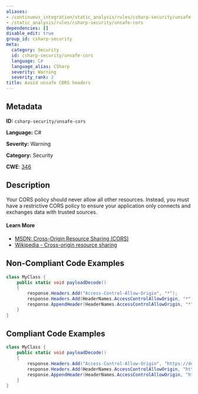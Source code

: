 ```yaml
---
aliases:
- /continuous_integration/static_analysis/rules/csharp-security/unsafe-cors
- /static_analysis/rules/csharp-security/unsafe-cors
dependencies: []
disable_edit: true
group_id: csharp-security
meta:
  category: Security
  id: csharp-security/unsafe-cors
  language: C#
  language_alias: CSharp
  severity: Warning
  severity_rank: 2
title: Avoid unsafe CORS headers
---
```

<!--  SOURCED FROM https://github.com/DataDog/datadog-static-analyzer-rule-docs -->


## Metadata
**ID:** `csharp-security/unsafe-cors`

**Language:** C#

**Severity:** Warning

**Category:** Security

**CWE**: [346](https://cwe.mitre.org/data/definitions/346.html)

## Description
Your CORS policy should never allow all other resources. Instead, you must have a restrictive CORS policy to ensure your application only connects and exchanges data with trusted sources.

#### Learn More

 - [MSDN: Cross-Origin Resource Sharing (CORS)](https://developer.mozilla.org/en-US/docs/Web/HTTP/CORS)
 - [Wikipedia - Cross-origin resource sharing](https://en.wikipedia.org/wiki/Cross-origin_resource_sharing)

## Non-Compliant Code Examples
```csharp
class MyClass {
    public static void payloadDecode()
    {
        response.Headers.Add("Access-Control-Allow-Origin", "*");
        response.Headers.Add(HeaderNames.AccessControlAllowOrigin, "*");
        response.AppendHeader(HeaderNames.AccessControlAllowOrigin, "*");
    }
}

```

## Compliant Code Examples
```csharp
class MyClass {
    public static void payloadDecode()
    {
        response.Headers.Add("Access-Control-Allow-Origin", "https://domain.tld");
        response.Headers.Add(HeaderNames.AccessControlAllowOrigin, "https://domain.tld");
        response.AppendHeader(HeaderNames.AccessControlAllowOrigin, "https://domain.tld");
    }
}

```
